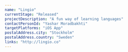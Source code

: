```yaml
---
name: "Lingio"
currentStage: "Released"
projectDescription: "A fun way of learning languages"
contactPersonId: "Yashar Moradbakhti"
targetPlatforms: "iOS App"
postalAddress.city: "Stockholm"
postalAddress.country: "Sweden"
links: "http://lingio.co"
---
```

